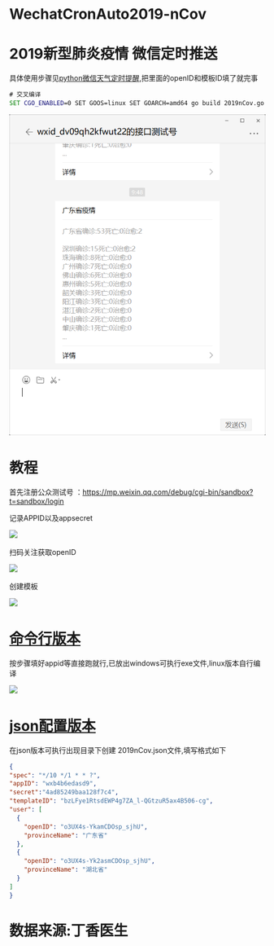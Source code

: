 # WechatCronAuto2019-nCov

# 2019新型肺炎疫情 微信定时推送

  具体使用步骤见[python微信天气定时提醒](https://github.com/6yi/WechatAutoWeather/blob/master/README.md),把里面的openID和模板ID填了就完事
  

 
  ```cmd
  # 交叉编译
  SET CGO_ENABLED=0 SET GOOS=linux SET GOARCH=amd64 go build 2019nCov.go
  ```
  
 <img src='https://github.com/6yi/WechatCronAuto2019-nCov/blob/master/src/demo.png'/> 
  
  
  
  
  # 教程

  首先注册公众测试号 ：https://mp.weixin.qq.com/debug/cgi-bin/sandbox?t=sandbox/login
  
  记录APPID以及appsecret
  
  <img src='http://59.110.173.180/usr/uploads/2020/01/924286650.jpg'/> 
 
  扫码关注获取openID
  
  <img src='http://59.110.173.180/usr/uploads/2020/01/2046595370.jpg'/> 
  
  创建模板
  
  <img src='http://59.110.173.180/usr/uploads/2020/01/2790200253.jpg'/> 
     
# [命令行版本](https://github.com/6yi/WechatCronAuto2019-nCov/releases)
  按步骤填好appid等直接跑就行,已放出windows可执行exe文件,linux版本自行编译
  
  <img src='http://59.110.173.180/usr/uploads/2020/01/152454484.png'/> 
  
# [json配置版本](https://github.com/6yi/WechatCronAuto2019-nCov/releases)
  在json版本可执行出现目录下创建 2019nCov.json文件,填写格式如下
  ```json
  {
  "spec": "*/10 */1 * * ?",
  "appID": "wxb4b6edasd9",
  "secret":"4ad85249baa128f7c4",
  "templateID": "bzLFye1RtsdEWP4g7ZA_l-QGtzuR5ax4B506-cg",
  "user": [
    {
      "openID": "o3UX4s-YkamCDOsp_sjhU",
      "provinceName": "广东省"
    },
    {
      "openID": "o3UX4s-Yk2asmCDOsp_sjhU",
      "provinceName": "湖北省"
    }
  ]
}
  ```
  
  
  # 数据来源:丁香医生
